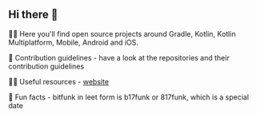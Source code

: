 ## Hi there 👋


🙋‍♀️ Here you'll find open source projects around Gradle, Kotlin, Kotlin Multiplatform, Mobile, Android and iOS.

🌈 Contribution guidelines - have a look at the repositories and their contribution guidelines

👩‍💻 Useful resources - [website](https://bitfunk.eu)

🍿 Fun facts - bitfunk in leet form is b17funk or 817funk, which is a special date
